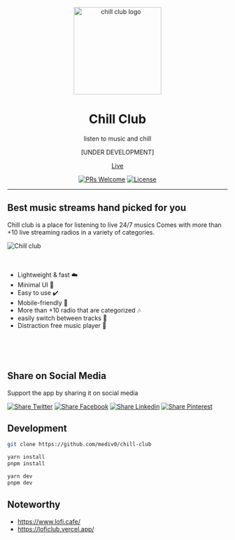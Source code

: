 <div align="center">
	<p align="center">
		<img src="https://i.imgur.com/aAWwVoF.png" width="200" alt="chill club logo">
	</p>
  <h1 align="center">Chill Club</h1>
  <p align="center">listen to music and chill</p>
  <p align="center">[UNDER DEVELOPMENT]</p>
  <a href="https://chill-club.vercel.app/" target="_blank">Live</a>
  
  
[![PRs Welcome](https://img.shields.io/badge/PRs-welcome-orange.svg)](https://github.com/mediv0/chill-club/compare) 
[![License](https://img.shields.io/github/license/mediv0/chill-club)](https://img.shields.io/github/license/mediv0/v-bucket) 
</div>

---

## **Best music streams hand picked for you**
Chill club is a place for listening to live 24/7 musics Comes with more than +10 live streaming radios in a variety of categories.

![Chill club](https://i.imgur.com/WG3YvuO.jpeg)
<br>
<br>
<br>

- Lightweight & fast ☁️
- Minimal UI 🎈
- Easy to use ✔️
- Mobile-friendly 📱
- More than +10 radio that are categorized 🎶
- easily switch between tracks 🎵
- Distraction free music player 🎺

<br>
<br>
<br>

## Share on Social Media

Support the app by sharing it on social media

[![Share Twitter](https://img.shields.io/badge/Twitter-1DA1F2?style=for-the-badge&logo=twitter&logoColor=white)](https://twitter.com/intent/tweet?url=https://chill-club.vercel.app/&text=Check%20out%20chill-club.vercel.app%20%E2%9A%A1%EF%B8%8F%0A%0AThe%20best%20place%20to%20enjoy%20Hip%20hop%20beats%20to%20Relax%20or%20Study!%20%F0%9F%8E%A7%20%F0%9F%94%A5%0A%0A#lofi%20#anime%20#lofi_music) 
[![Share Facebook](https://img.shields.io/badge/Facebook-1877F2?style=for-the-badge&logo=facebook&logoColor=white)](https://www.facebook.com/sharer/sharer.php?u=https://chill-club.vercel.app/)
[![Share Linkedin](https://img.shields.io/badge/LinkedIn-0077B5?style=for-the-badge&logo=linkedin&logoColor=white)](https://www.linkedin.com/shareArticle?mini=true&url=https://chill-club.vercel.app/) 
[![Share Pinterest](	https://img.shields.io/badge/Pinterest-%23E60023.svg?&style=for-the-badge&logo=Pinterest&logoColor=white)](https://pinterest.com/pin/create/button/?url=https://chill-club.vercel.app/&media=&description=Check%20out%20chill-club.vercel.app%20%E2%9A%A1%EF%B8%8F%0A%0AThe%20best%20place%20to%20enjoy%20Hip%20hop%20beats%20to%20Relax%20or%20Study!%20%F0%9F%8E%A7%20%F0%9F%94%A5%0A%0A#lofi%20#anime%20#lofi_music) 

## Development

```bash
git clone https://github.com/mediv0/chill-club
```

```bash
yarn install
pnpm install
```

```bash
yarn dev
pnpm dev
```

## Noteworthy

- https://www.lofi.cafe/
- https://loficlub.vercel.app/
